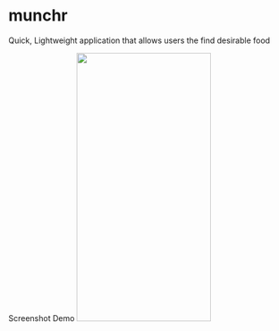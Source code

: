 # munchr
Quick, Lightweight application that allows users the find desirable food


Screenshot Demo 
<img src="assets/swipe.gif" width="240" height="480"/>

